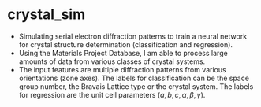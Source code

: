 # crystal_sim
- Simulating serial electron diffraction patterns to train a neural network for crystal structure determination (classification and regression).
- Using the Materials Project Database, I am able to process large amounts of data from various classes of crystal systems. 
- The input features are multiple diffraction patterns from various orientations (zone axes). The labels for classification can be the space group number, the Bravais Lattice type or the crystal system. The labels for regression are the unit cell parameters $(a, b, c, \alpha, \beta, \gamma)$.